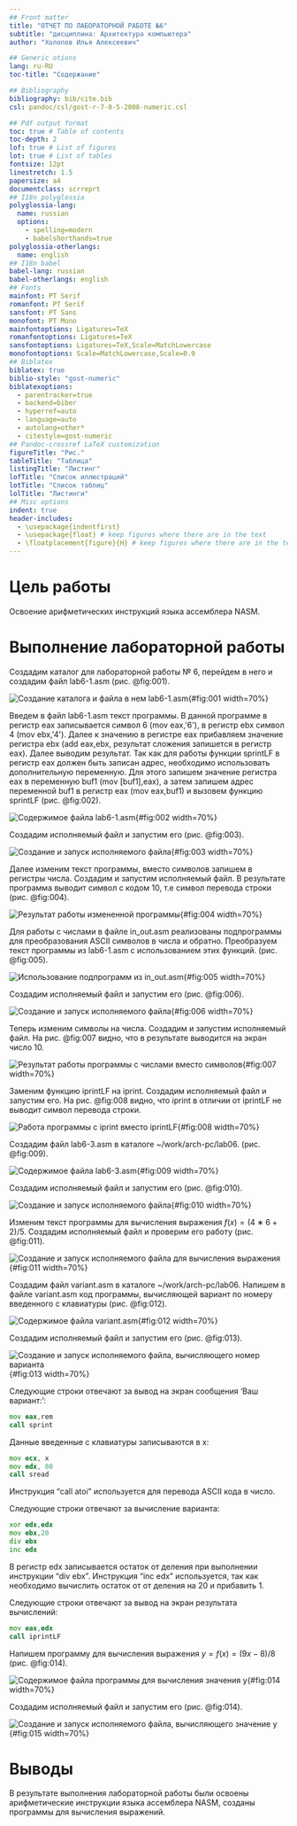 ```yaml
---
## Front matter
title: "ОТЧЕТ ПО ЛАБОРАТОРНОЙ РАБОТЕ №6"
subtitle: "дисциплина: Архитектура компьютера"
author: "Холопов Илья Алексеевич"

## Generic otions
lang: ru-RU
toc-title: "Содержание"

## Bibliography
bibliography: bib/cite.bib
csl: pandoc/csl/gost-r-7-0-5-2008-numeric.csl

## Pdf output format
toc: true # Table of contents
toc-depth: 2
lof: true # List of figures
lot: true # List of tables
fontsize: 12pt
linestretch: 1.5
papersize: a4
documentclass: scrreprt
## I18n polyglossia
polyglossia-lang:
  name: russian
  options:
    - spelling=modern
    - babelshorthands=true
polyglossia-otherlangs:
  name: english
## I18n babel
babel-lang: russian
babel-otherlangs: english
## Fonts
mainfont: PT Serif
romanfont: PT Serif
sansfont: PT Sans
monofont: PT Mono
mainfontoptions: Ligatures=TeX
romanfontoptions: Ligatures=TeX
sansfontoptions: Ligatures=TeX,Scale=MatchLowercase
monofontoptions: Scale=MatchLowercase,Scale=0.9
## Biblatex
biblatex: true
biblio-style: "gost-numeric"
biblatexoptions:
  - parentracker=true
  - backend=biber
  - hyperref=auto
  - language=auto
  - autolang=other*
  - citestyle=gost-numeric
## Pandoc-crossref LaTeX customization
figureTitle: "Рис."
tableTitle: "Таблица"
listingTitle: "Листинг"
lofTitle: "Список иллюстраций"
lotTitle: "Список таблиц"
lolTitle: "Листинги"
## Misc options
indent: true
header-includes:
  - \usepackage{indentfirst}
  - \usepackage{float} # keep figures where there are in the text
  - \floatplacement{figure}{H} # keep figures where there are in the text
---
```


# Цель работы

Освоение арифметических инструкций языка ассемблера NASM.

# Выполнение лабораторной работы

Создадим каталог для лабораторной работы № 6, перейдем в него и создадим файл lab6-1.asm (рис. @fig:001).

![Создание каталога и файла в нем lab6-1.asm](image/1.png){#fig:001 width=70%}

Введем в файл lab6-1.asm текст программы. В данной программе в регистр eax записывается символ 6 (mov eax,'6'), в регистр ebx символ 4 (mov ebx,'4'). Далее к значению в регистре eax прибавляем значение регистра ebx (add eax,ebx, результат сложения запишется в регистр eax). Далее выводим результат. Так как для работы функции sprintLF в регистр eax должен быть записан адрес, необходимо использовать дополнительную переменную. Для этого запишем значение регистра eax в переменную buf1 (mov [buf1],eax), а затем запишем адрес переменной buf1 в регистр eax (mov eax,buf1) и вызовем функцию sprintLF (рис. @fig:002).

![Содержимое файла lab6-1.asm](image/2.png){#fig:002 width=70%}

Создадим исполняемый файл и запустим его (рис. @fig:003).

![Создание и запуск исполняемого файла](image/3.png){#fig:003 width=70%}

Далее изменим текст программы, вместо символов запишем в регистры числа. Создадим и запустим исполняемый файл. В результате программа выводит символ с кодом 10, т.е символ перевода строки (рис. @fig:004).

![Результат работы измененной программы](image/4.png){#fig:004 width=70%}

Для работы с числами в файле in_out.asm реализованы подпрограммы для преобразования ASCII символов в числа и обратно. Преобразуем текст программы из lab6-1.asm с использованием этих функций. (рис. @fig:005).

![Использование подпрограмм из in_out.asm](image/5.png){#fig:005 width=70%}

Создадим исполняемый файл и запустим его (рис. @fig:006).

![Создание и запуск исполняемого файла](image/6.png){#fig:006 width=70%}

Теперь изменим символы на числа. Создадим и запустим исполняемый файл. На  рис. @fig:007 видно, что в результате выводится на экран число 10.

![Результат работы программы с числами вместо символов](image/7.png){#fig:007 width=70%}

Заменим функцию iprintLF на iprint. Создадим исполняемый файл и запустим его. На рис. @fig:008 видно, что iprint в отличии от iprintLF не выводит символ перевода строки.

![Работа программы с iprint вместо iprintLF](image/8.png){#fig:008 width=70%}

Создадим файл lab6-3.asm в каталоге ~/work/arch-pc/lab06.  (рис. @fig:009).

![Содержимое файла lab6-3.asm](image/9.png){#fig:009 width=70%}

Создадим исполняемый файл и запустим его (рис. @fig:010).

![Создание и запуск исполняемого файла](image/10.png){#fig:010 width=70%}

Изменим текст программы для вычисления выражения $f(x) = (4 ∗ 6 + 2)/5$. Создадим исполняемый файл и проверим его работу (рис. @fig:011).

![Создание и запуск исполняемого файла для вычисления выражения](image/11.png){#fig:011 width=70%}

Создадим файл variant.asm в каталоге ~/work/arch-pc/lab06. Напишем в файле variant.asm код программы, вычисляющей вариант по номеру введенного с клавиатуры (рис. @fig:012).

![Содержимое файла variant.asm](image/12.png){#fig:012 width=70%}

Создадим исполняемый файл и запустим его (рис. @fig:013).

![Создание и запуск исполняемого файла, вычисляющего номер варианта](image/13.png){#fig:013 width=70%}

Следующие строки отвечают за вывод на экран сообщения ‘Ваш вариант:’:

```asm
mov eax,rem
call sprint
```

Данные введенные с клавиатуры записываются в x:

```asm
mov ecx, x
mov edx, 80
call sread
```

Инструкция “call atoi” используется для перевода ASCII кода в число.

Следующие строки отвечают за вычисление варианта:

```asm
xor edx,edx
mov ebx,20
div ebx
inc edx
```

В регистр edx записывается остаток от деления при выполнении инструкции “div ebx”. Инструкция “inc edx” используется, так как необходимо вычислить остаток от от деления на 20 и прибавить 1.

Следующие строки отвечают за вывод на экран результата вычислений:

```asm
mov eax,edx
call iprintLF
```

Напишем программу для вычисления выражения $y = f(x) = (9x - 8)/8$ (рис. @fig:014).

![Содержимое файла программы для вычисления значения y](image/14.png){#fig:014 width=70%}

Создадим исполняемый файл и запустим его (рис. @fig:014).

![Создание и запуск исполняемого файла, вычисляющего значение y](image/15.png){#fig:015 width=70%}

# Выводы

В результате выполнения лабораторной работы были освоены арифметические инструкции языка ассемблера NASM, созданы программы для вычисления выражений.


